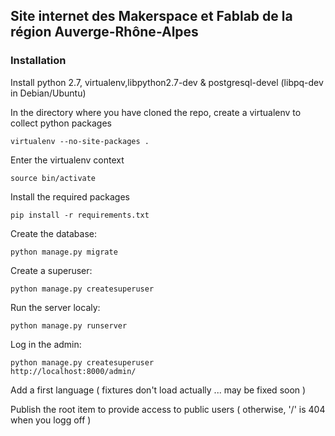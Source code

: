 ## Site internet des Makerspace et Fablab de la région Auverge-Rhône-Alpes

### Installation

Install python 2.7, virtualenv,libpython2.7-dev & postgresql-devel (libpq-dev in Debian/Ubuntu)

In the directory where you have cloned the repo,
create a virtualenv to collect python packages

    
    virtualenv --no-site-packages .

Enter the virtualenv context


    source bin/activate

Install the required packages


    pip install -r requirements.txt


Create the database:


    python manage.py migrate


Create a superuser:


    python manage.py createsuperuser


Run the server localy:

    python manage.py runserver


Log in the admin:

	python manage.py createsuperuser
    http://localhost:8000/admin/
    


Add a first language ( fixtures don't load actually ... may be fixed soon )


Publish the root item to provide access to public users ( otherwise, '/' is 404 when you logg off )
    
    
    
    
    
